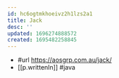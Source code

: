 ```yaml
---
id: hc6ogtmkhoeivz2h1lzs2a1
title: Jack
desc: ''
updated: 1696274888572
created: 1695482258845
---
```


- #url https://aosgrp.com.au/jack/
- [[p.writtenIn]] #java